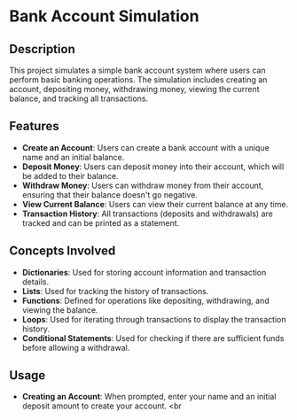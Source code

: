 # **Bank Account Simulation**

## **Description**
This project simulates a simple bank account system where users can perform basic banking operations. The simulation includes creating an account, depositing money, withdrawing money, viewing the current balance, and tracking all transactions.

## **Features**
- **Create an Account**: Users can create a bank account with a unique name and an initial balance. <br>
- **Deposit Money**: Users can deposit money into their account, which will be added to their balance. <br>
- **Withdraw Money**: Users can withdraw money from their account, ensuring that their balance doesn't go negative. <br>
- **View Current Balance**: Users can view their current balance at any time. <br>
- **Transaction History**: All transactions (deposits and withdrawals) are tracked and can be printed as a statement. <br>

## **Concepts Involved**
- **Dictionaries**: Used for storing account information and transaction details. <br>
- **Lists**: Used for tracking the history of transactions. <br>
- **Functions**: Defined for operations like depositing, withdrawing, and viewing the balance. <br>
- **Loops**: Used for iterating through transactions to display the transaction history. <br>
- **Conditional Statements**: Used for checking if there are sufficient funds before allowing a withdrawal. <br>

## **Usage**
- **Creating an Account**: When prompted, enter your name and an initial deposit amount to create your account. <br
